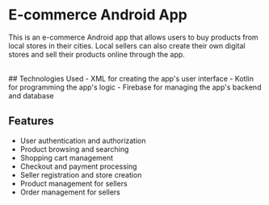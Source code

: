 <h1>E-commerce Android App</h1>
<p>This is an e-commerce Android app that allows users to buy products from local stores in their cities. Local sellers can also create their own digital stores and sell their products online through the app.</p><br>
## Technologies Used
- XML for creating the app's user interface
- Kotlin for programming the app's logic
- Firebase for managing the app's backend and database

## Features
- User authentication and authorization
- Product browsing and searching
- Shopping cart management
- Checkout and payment processing
- Seller registration and store creation
- Product management for sellers
- Order management for sellers



